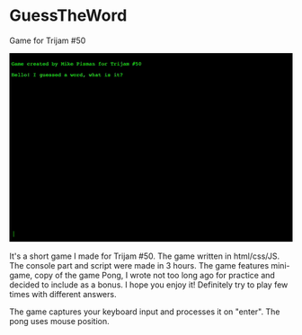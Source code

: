 # GuessTheWord
Game for Trijam #50

![](/GuessTheWord.gif)

It's a short game I made for Trijam #50. The game written in html/css/JS. The console part and script were made in 3 hours. The game features mini-game, copy of the game Pong, I wrote not too long ago for practice and decided to include as a bonus. I hope you enjoy it! Definitely try to play few times with different answers. 

The game captures your keyboard input and processes it on "enter". The pong uses mouse position. 
